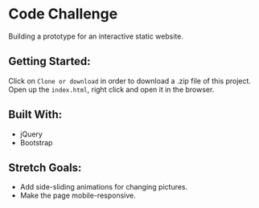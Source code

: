 # Code Challenge
Building a prototype for an interactive static website.

## Getting Started:
Click on ```Clone or download``` in order to download a .zip file of this project. Open up the ```index.html```, right click and open it in the browser.

## Built With:
- jQuery
- Bootstrap

## Stretch Goals:
- Add side-sliding animations for changing pictures.
- Make the page mobile-responsive.
